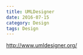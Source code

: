 ```yaml
---
title: UMLDesigner
date: 2016-07-15
category: Design
tags: Design
---
```



http://www.umldesigner.org/
